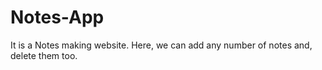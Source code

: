 # Notes-App
It is a Notes making website. Here, we can add any number of notes and, delete them too.
